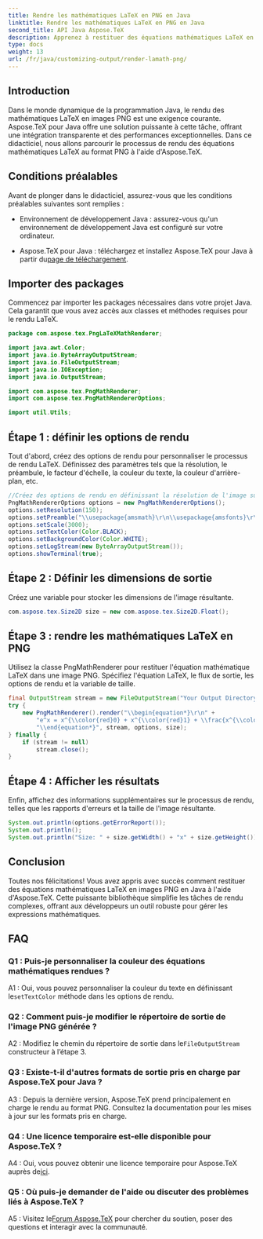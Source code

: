 ```yaml
---
title: Rendre les mathématiques LaTeX en PNG en Java
linktitle: Rendre les mathématiques LaTeX en PNG en Java
second_title: API Java Aspose.TeX
description: Apprenez à restituer des équations mathématiques LaTeX en images PNG en Java avec Aspose.TeX. Guide étape par étape pour une intégration transparente et des performances exceptionnelles.
type: docs
weight: 13
url: /fr/java/customizing-output/render-lamath-png/
---
```

## Introduction

Dans le monde dynamique de la programmation Java, le rendu des mathématiques LaTeX en images PNG est une exigence courante. Aspose.TeX pour Java offre une solution puissante à cette tâche, offrant une intégration transparente et des performances exceptionnelles. Dans ce didacticiel, nous allons parcourir le processus de rendu des équations mathématiques LaTeX au format PNG à l'aide d'Aspose.TeX.

## Conditions préalables

Avant de plonger dans le didacticiel, assurez-vous que les conditions préalables suivantes sont remplies :

- Environnement de développement Java : assurez-vous qu'un environnement de développement Java est configuré sur votre ordinateur.

-  Aspose.TeX pour Java : téléchargez et installez Aspose.TeX pour Java à partir du[page de téléchargement](https://releases.aspose.com/tex/java/).

## Importer des packages

Commencez par importer les packages nécessaires dans votre projet Java. Cela garantit que vous avez accès aux classes et méthodes requises pour le rendu LaTeX.

```java
package com.aspose.tex.PngLaTeXMathRenderer;

import java.awt.Color;
import java.io.ByteArrayOutputStream;
import java.io.FileOutputStream;
import java.io.IOException;
import java.io.OutputStream;

import com.aspose.tex.PngMathRenderer;
import com.aspose.tex.PngMathRendererOptions;

import util.Utils;
```

## Étape 1 : définir les options de rendu

Tout d'abord, créez des options de rendu pour personnaliser le processus de rendu LaTeX. Définissez des paramètres tels que la résolution, le préambule, le facteur d'échelle, la couleur du texte, la couleur d'arrière-plan, etc.

```java
//Créez des options de rendu en définissant la résolution de l'image sur 150 dpi.
PngMathRendererOptions options = new PngMathRendererOptions();
options.setResolution(150);
options.setPreamble("\\usepackage{amsmath}\r\n\\usepackage{amsfonts}\r\n\\usepackage{amssymb}\r\n\\usepackage{color}");
options.setScale(3000);
options.setTextColor(Color.BLACK);
options.setBackgroundColor(Color.WHITE);
options.setLogStream(new ByteArrayOutputStream());
options.showTerminal(true);
```

## Étape 2 : Définir les dimensions de sortie

Créez une variable pour stocker les dimensions de l'image résultante.

```java
com.aspose.tex.Size2D size = new com.aspose.tex.Size2D.Float();
```

## Étape 3 : rendre les mathématiques LaTeX en PNG

Utilisez la classe PngMathRenderer pour restituer l'équation mathématique LaTeX dans une image PNG. Spécifiez l'équation LaTeX, le flux de sortie, les options de rendu et la variable de taille.

```java
final OutputStream stream = new FileOutputStream("Your Output Directory" + "math-formula.png");
try {
    new PngMathRenderer().render("\\begin{equation*}\r\n" +
        "e^x = x^{\\color{red}0} + x^{\\color{red}1} + \\frac{x^{\\color{red}2}}{2} + \\frac{x^{\\color{red}3}}{6} + \\cdots = \\sum_{n\\geq 0} \\frac{x^{\\color{red}n}}{n!}\r\n" +
        "\\end{equation*}", stream, options, size);
} finally {
    if (stream != null)
        stream.close();
}
```

## Étape 4 : Afficher les résultats

Enfin, affichez des informations supplémentaires sur le processus de rendu, telles que les rapports d'erreurs et la taille de l'image résultante.

```java
System.out.println(options.getErrorReport());
System.out.println();
System.out.println("Size: " + size.getWidth() + "x" + size.getHeight());
```

## Conclusion

Toutes nos félicitations! Vous avez appris avec succès comment restituer des équations mathématiques LaTeX en images PNG en Java à l'aide d'Aspose.TeX. Cette puissante bibliothèque simplifie les tâches de rendu complexes, offrant aux développeurs un outil robuste pour gérer les expressions mathématiques.

## FAQ

### Q1 : Puis-je personnaliser la couleur des équations mathématiques rendues ?

 A1 : Oui, vous pouvez personnaliser la couleur du texte en définissant le`setTextColor` méthode dans les options de rendu.

### Q2 : Comment puis-je modifier le répertoire de sortie de l'image PNG générée ?

 A2 : Modifiez le chemin du répertoire de sortie dans le`FileOutputStream` constructeur à l’étape 3.

### Q3 : Existe-t-il d'autres formats de sortie pris en charge par Aspose.TeX pour Java ?

A3 : Depuis la dernière version, Aspose.TeX prend principalement en charge le rendu au format PNG. Consultez la documentation pour les mises à jour sur les formats pris en charge.

### Q4 : Une licence temporaire est-elle disponible pour Aspose.TeX ?

 A4 : Oui, vous pouvez obtenir une licence temporaire pour Aspose.TeX auprès de[ici](https://purchase.aspose.com/temporary-license/).

### Q5 : Où puis-je demander de l'aide ou discuter des problèmes liés à Aspose.TeX ?

 A5 : Visitez le[Forum Aspose.TeX](https://forum.aspose.com/c/tex/47) pour chercher du soutien, poser des questions et interagir avec la communauté.